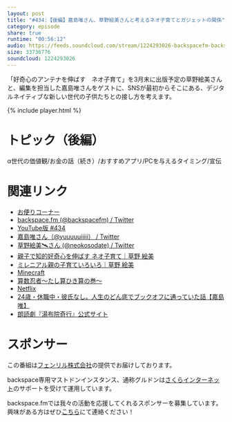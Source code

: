```yaml
---
layout: post
title: "#434:【後編】嘉島唯さん、草野絵美さんと考えるネオ子育てとガジェットの関係"
category: episode
share: true
runtime: "00:56:12"
audio: https://feeds.soundcloud.com/stream/1224293026-backspacefm-backspacefm-434-2.mp3
size: 33736776
soundcloud: 1224293026
---
```


「好奇心のアンテナを伸ばす　ネオ子育て」を3月末に出版予定の草野絵美さんと、編集を担当した嘉島唯さんをゲストに、SNSが最初からそこにある、デジタルネイティブな新しい世代の子供たちとの接し方を考えます。

{% include player.html %}

# トピック（後編）
α世代の価値観/お金の話（続き）/おすすめアプリ/PCを与えるタイミング/宣伝

# 関連リンク
* [お便りコーナー](https://forms.gle/qmLFRXFMjn7cZPpJ8)
* [backspace.fm (@backspacefm) / Twitter](https://twitter.com/backspacefm)
* [YouTube版 #434](https://note.com/backspacefm/n/nb164981e6aae)
* [嘉島唯さん（@yuuuuuiiiii） / Twitter](https://twitter.com/yuuuuuiiiii)
* [草野絵美🛰️さん (@neokosodate) / Twitter](https://twitter.com/neokosodate)
* [親子で知的好奇心を伸ばす ネオ子育て｜草野 絵美](https://www.amazon.co.jp/dp/4484222078?&linkCode=sl1&tag=driftking-22&linkId=e805b064403638f12896ad7d5190f93f&language=ja_JP&ref_=as_li_ss_tl)
* [ミレニアル親の子育ていろいろ｜草野 絵美](https://note.com/emikusano/m/m0f7a4e8ac2fd)
* [Minecraft](https://www.minecraft.net/ja-jp)
* [算数忍者～たし算ひき算の巻～](https://fantamstick.com/psg/ninja_plusminus)
* [Netflix](https://www.netflix.com)
* [24歳・休職中・彼氏なし。人生のどん底でブックオフに通っていた話【嘉島唯】](https://bookoff-tachiyomi.jp/list/3392/)
* [朗読劇『湯布院奇行』公式サイト](https://www.yufuinkikou.com/)

# スポンサー
この番組は[フェンリル株式会社](https://www.fenrir-inc.com/jp/)の提供でお届けしております。

backspace専用マストドンインスタンス、通称グルドンは[さくらインターネット](https://www.sakura.ad.jp/)のサポートを受けて運用しています。

backspace.fmでは我々の活動を応援してくれるスポンサーを募集しています。興味がある方はぜひ[こちら](mailto:drikin+backspacefm@gmail.com)にて連絡ください！

